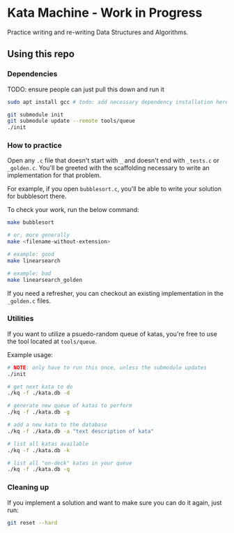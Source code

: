 # Kata Machine - Work in Progress

Practice writing and re-writing Data Structures and Algorithms.

## Using this repo

### Dependencies

TODO: ensure people can just pull this down and run it
```bash
sudo apt install gcc # todo: add necessary dependency installation here

git submodule init
git submodule update --remote tools/queue
./init
```

### How to practice

Open any `.c` file that doesn't start with `_` and doesn't end with `_tests.c` or `_golden.c`. You'll be greeted with the scaffolding necessary to write an implementation for that problem. 

For example, if you open `bubblesort.c`, you'll be able to write your solution for bubblesort there. 

To check your work, run the below command:

```bash
make bubblesort

# or, more generally
make <filename-without-extension>

# example: good
make linearsearch

# example: bad
make linearsearch_golden
```

If you need a refresher, you can checkout an existing implementation in the `_golden.c` files.

### Utilities

If you want to utilize a psuedo-random queue of katas, you're free to use the tool located at `tools/queue`.

Example usage:

```bash
# NOTE: only have to run this once, unless the submodule updates
./init

# get next kata to do
./kq -f ./kata.db -d

# generate new queue of katas to perform
./kq -f ./kata.db -g

# add a new kata to the database
./kq -f ./kata.db -a "text description of kata"

# list all katas available 
./kq -f ./kata.db -k

# list all "on-deck" katas in your queue
./kq -f ./kata.db -q
```

### Cleaning up

If you implement a solution and want to make sure you can do it again, just run:

```bash
git reset --hard
```
